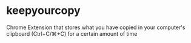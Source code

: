 # keepyourcopy
Chrome Extension that stores what you have copied in your computer's clipboard (Ctrl+C/⌘+C) for a certain amount of time 
